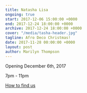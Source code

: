 ```yaml
---
title: Natasha Lisa
ongoing: true
start: 2017-12-06 15:00:00 +0000
end: 2017-12-24 18:00:00 +0000
archive: 2017-12-24 18:00:00 +0000
cover: "/media/tasha-header.jpg"
tagline: Afro Deco Christmas!
date: 2017-11-28 00:00:00 +0000
layout: post
author: Marilyn Thompson
---
```

Opening December 6th, 2017

7pm - 11pm

[How to find us](/contact/)